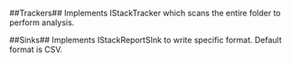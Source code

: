 
##Trackers##
Implements IStackTracker which scans the entire folder to perform analysis.

##Sinks##
Implements IStackReportSInk to write specific format.
Default format is CSV.